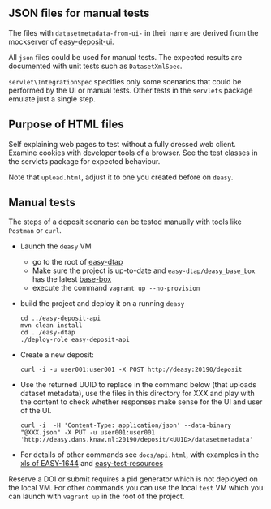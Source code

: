 JSON files for manual tests
---------------------------

The files with `datasetmetadata-from-ui-` in their name are derived from the mockserver of [easy-deposit-ui].

All `json` files could be used for manual tests. The expected results are documented with unit tests such as `DatasetXmlSpec`.

`servlet\IntegrationSpec` specifies only some scenarios that could be performed by the UI or manual tests.
Other tests in the `servlets` package emulate just a single step.


Purpose of HTML files
---------------------

Self explaining web pages to test without a fully dressed web client.
Examine cookies with developer tools of a browser.
See the test classes in the servlets package for expected behaviour.

Note that `upload.html`, adjust it to one you created before on `deasy`.

Manual tests
------------

The steps of a deposit scenario can be tested manually with tools like `Postman` or `curl`.

* Launch the `deasy` VM
  * go to the root of [easy-dtap]
  * Make sure the project is up-to-date and `easy-dtap/deasy_base_box` has the latest [base-box]
  * execute the command `vagrant up --no-provision` 
* build the project and deploy it on a running `deasy`

      cd ../easy-deposit-api
      mvn clean install
      cd ../easy-dtap
      ./deploy-role easy-deposit-api

* Create a new deposit:

      curl -i -u user001:user001 -X POST http://deasy:20190/deposit

* Use the returned UUID to replace <UUID> in the command below (that uploads dataset metadata),
  use the files in this directory for XXX
  and play with the content to check whether responses make sense for the UI and user of the UI.


      curl -i  -H 'Content-Type: application/json' --data-binary "@XXX.json" -X PUT -u user001:user001 'http://deasy.dans.knaw.nl:20190/deposit/<UUID>/datasetmetadata'

* For details of other commands see `docs/api.html`, with examples in the [xls of EASY-1644] and [easy-test-resources]

Reserve a DOI or submit requires a pid generator which is not deployed on the local VM.
For other commands you can use the local `test` VM
which you can launch with `vagrant up` in the root of the project. 

[easy-test-resources]: https://github.com/DANS-KNAW/easy-test-resources/blob/master/test-run/EASY-1525-deposit-api.md
[xls of EASY-1644]: https://drivenbydata.atlassian.net/secure/attachment/25376/2018-08-03%20EASY-1644%20Deposit_API_1.0.0.xlsx
[base-box]: http://develop.dans.knaw.nl/boxes/
[easy-deposit-ui]: https://github.com/DANS-KNAW/easy-deposit-ui
[easy-dtap]: https://github.com/DANS-KNAW/easy-dtap